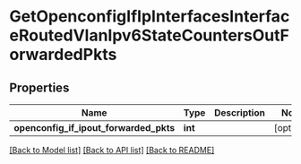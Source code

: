 # GetOpenconfigIfIpInterfacesInterfaceRoutedVlanIpv6StateCountersOutForwardedPkts

## Properties
Name | Type | Description | Notes
------------ | ------------- | ------------- | -------------
**openconfig_if_ipout_forwarded_pkts** | **int** |  | [optional] 

[[Back to Model list]](../README.md#documentation-for-models) [[Back to API list]](../README.md#documentation-for-api-endpoints) [[Back to README]](../README.md)


